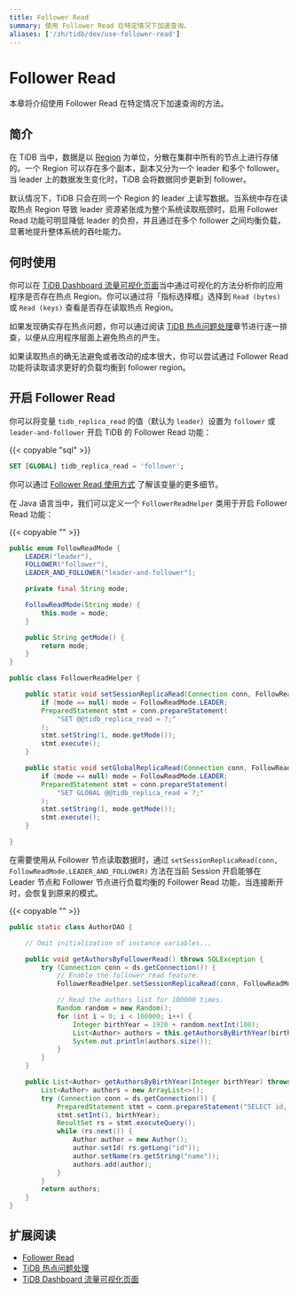 ```yaml
---
title: Follower Read
summary: 使用 Follower Read 在特定情况下加速查询。
aliases: ['/zh/tidb/dev/use-follower-read']
---
```


# Follower Read

本章将介绍使用 Follower Read 在特定情况下加速查询的方法。

## 简介

在 TiDB 当中，数据是以 [Region](/tidb-storage.md#region) 为单位，分散在集群中所有的节点上进行存储的。一个 Region 可以存在多个副本，副本又分为一个 leader 和多个 follower。当 leader 上的数据发生变化时，TiDB 会将数据同步更新到 follower。

默认情况下，TiDB 只会在同一个 Region 的 leader 上读写数据。当系统中存在读取热点 Region 导致 leader 资源紧张成为整个系统读取瓶颈时，启用 Follower Read 功能可明显降低 leader 的负担，并且通过在多个 follower 之间均衡负载，显著地提升整体系统的吞吐能力。

## 何时使用

你可以在 [TiDB Dashboard 流量可视化页面](/dashboard/dashboard-key-visualizer.md)当中通过可视化的方法分析你的应用程序是否存在热点 Region。你可以通过将「指标选择框」选择到 `Read (bytes)` 或 `Read (keys)` 查看是否存在读取热点 Region。

如果发现确实存在热点问题，你可以通过阅读 [TiDB 热点问题处理](/troubleshoot-hot-spot-issues.md)章节进行逐一排查，以便从应用程序层面上避免热点的产生。

如果读取热点的确无法避免或者改动的成本很大，你可以尝试通过 Follower Read 功能将读取请求更好的负载均衡到 follower region。

## 开启 Follower Read

<SimpleTab>
<div label="SQL">

你可以将变量 `tidb_replica_read` 的值（默认为 `leader`）设置为 `follower` 或 `leader-and-follower` 开启 TiDB 的 Follower Read 功能：

{{< copyable "sql" >}}

```sql
SET [GLOBAL] tidb_replica_read = 'follower';
```

你可以通过 [Follower Read 使用方式](/follower-read.md#使用方式) 了解该变量的更多细节。

</div>
<div label="Java">

在 Java 语言当中，我们可以定义一个 `FollowerReadHelper` 类用于开启 Follower Read 功能：

{{< copyable "" >}}

```java
public enum FollowReadMode {
    LEADER("leader"),
    FOLLOWER("follower"),
    LEADER_AND_FOLLOWER("leader-and-follower");

    private final String mode;

    FollowReadMode(String mode) {
        this.mode = mode;
    }

    public String getMode() {
        return mode;
    }
}

public class FollowerReadHelper {

    public static void setSessionReplicaRead(Connection conn, FollowReadMode mode) throws SQLException {
        if (mode == null) mode = FollowReadMode.LEADER;
        PreparedStatement stmt = conn.prepareStatement(
            "SET @@tidb_replica_read = ?;"
        );
        stmt.setString(1, mode.getMode());
        stmt.execute();
    }

    public static void setGlobalReplicaRead(Connection conn, FollowReadMode mode) throws SQLException {
        if (mode == null) mode = FollowReadMode.LEADER;
        PreparedStatement stmt = conn.prepareStatement(
            "SET GLOBAL @@tidb_replica_read = ?;"
        );
        stmt.setString(1, mode.getMode());
        stmt.execute();
    }

}
```

在需要使用从 Follower 节点读取数据时，通过 `setSessionReplicaRead(conn, FollowReadMode.LEADER_AND_FOLLOWER)` 方法在当前 Session 开启能够在 Leader 节点和 Follower 节点进行负载均衡的 Follower Read 功能，当连接断开时，会恢复到原来的模式。

{{< copyable "" >}}

```java
public static class AuthorDAO {

    // Omit initialization of instance variables...

    public void getAuthorsByFollowerRead() throws SQLException {
        try (Connection conn = ds.getConnection()) {
            // Enable the follower read feature.
            FollowerReadHelper.setSessionReplicaRead(conn, FollowReadMode.LEADER_AND_FOLLOWER);

            // Read the authors list for 100000 times.
            Random random = new Random();
            for (int i = 0; i < 100000; i++) {
                Integer birthYear = 1920 + random.nextInt(100);
                List<Author> authors = this.getAuthorsByBirthYear(birthYear);
                System.out.println(authors.size());
            }
        }
    }

    public List<Author> getAuthorsByBirthYear(Integer birthYear) throws SQLException {
        List<Author> authors = new ArrayList<>();
        try (Connection conn = ds.getConnection()) {
            PreparedStatement stmt = conn.prepareStatement("SELECT id, name FROM authors WHERE birth_year = ?");
            stmt.setInt(1, birthYear);
            ResultSet rs = stmt.executeQuery();
            while (rs.next()) {
                Author author = new Author();
                author.setId( rs.getLong("id"));
                author.setName(rs.getString("name"));
                authors.add(author);
            }
        }
        return authors;
    }
}
```

</div>
</SimpleTab>

## 扩展阅读

- [Follower Read](/follower-read.md)
- [TiDB 热点问题处理](/troubleshoot-hot-spot-issues.md)
- [TiDB Dashboard 流量可视化页面](/dashboard/dashboard-key-visualizer.md)
